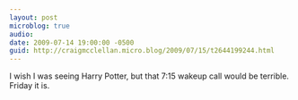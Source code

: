 ```yaml
---
layout: post
microblog: true
audio: 
date: 2009-07-14 19:00:00 -0500
guid: http://craigmcclellan.micro.blog/2009/07/15/t2644199244.html
---
```

I wish I was seeing Harry Potter, but that 7:15 wakeup call would be terrible.  Friday it is.
